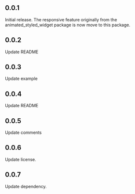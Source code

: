 ## 0.0.1

Initial release. The responsive feature originally from the animated_styled_widget package is now move
to this package.

## 0.0.2

Update README

## 0.0.3

Update example

## 0.0.4

Update README

## 0.0.5

Update comments

## 0.0.6

Update license.

## 0.0.7

Update dependency.